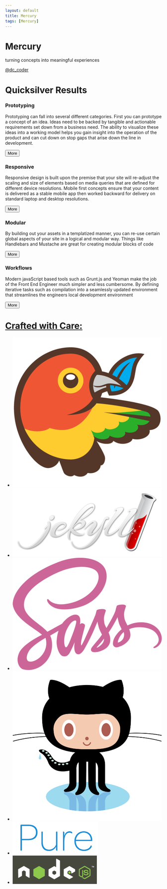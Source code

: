 ```yaml
---
layout: default
title: Mercury
tags: [Mercury]
---
```

<div class="splash-container splash-combo-respond">
    <div class="splash">
        <h1 class="splash-head fade-in header">Mercury</h1>
        <p class="splash-subhead">
            turning concepts into meaningful experiences
        </p>
        <p>
            <a href="https://twitter.com/dc_coder" class="pure-button pure-button-primary" title="Follow Me on Twitter!">
                @dc_coder
                <i class="fa fa-twitter"></i>
            </a>
        </p>
    </div>
</div>
<div class="content">
    <div class="content-wrapper">
        <h1 class="content-head is-center">
            Quicksilver Results
        </h1>
        <div class="pure-g">
            <div class="l-box pure-u-1 pure-u-med-1-2">
                <h3 class="content-subhead">
                    Prototyping
                </h3>
                <i class="fa fa-rocket teaser-more box fade-in one"></i>
                <p>
                    Prototyping can fall into several different categories.  First you can prototype a concept of an
                    idea.  Ideas need to be backed by tangible and actionable requirements set down from a business
                    need.
                    The ability to visualize these ideas into a working model helps you gain insight into the operation of the product and can cut down on stop gaps that arise down the line in development.</br>
                </p>
                <button class="pure-button">More <i class="fa fa-angle-double-right"></i></button>
            </div>
            <div class="l-box pure-u-1 pure-u-med-1-2">
                <h3 class="content-subhead">
                    Responsive
                </h3>
                <i class="fa fa-mobile teaser-more box fade-in two"></i>
                <p>
                    Responsive design is built upon the premise that your site will re-adjust the scaling and size of
                     elements based on media queries that are defined for different device resolutions. Mobile first
                     concepts ensure that your content is delivered as a stable mobile app then worked backward for
                     delivery on standard laptop and desktop resolutions.</br>
                </p>
                <button class="pure-button">More <i class="fa fa-angle-double-right"></i></button>
            </div>
                <div class="l-box pure-u-1 pure-u-med-1-2">
                <h3 class="content-subhead">
                    Modular
                </h3>
                <i class="fa fa-th-large teaser-more box fade-in three"></i>
                <p>
                    By building out your assets in a templatized manner, you can re-use certain global aspects of your
                    site
                     in a logical and modular way.  Things like Handlebars and Mustache are great for creating modular
                     blocks of code</br>
                </p>
                <button class="pure-button">More <i class="fa fa-angle-double-right"></i></button>
            </div>
            <div class="l-box pure-u-1 pure-u-med-1-2">
                <h3 class="content-subhead">
                    Workflows
                </h3>
                <i class="fa fa-check-square-o teaser-more box fade-in four"></i>
                <p>
                    Modern javaScript based tools such as Grunt.js and Yeoman make the job of the Front End
                    Engineer much simpler and less cumbersome.  By defining iterative tasks such as compilation into a
                    seamlessly updated environment that streamlines the engineers local development environment</br>
                </p>
                <button class="pure-button">More <i class="fa fa-angle-double-right"></i></button>
            </div>
        </div>
        <div class="pure-g pure-g-power">
            <a href="#" data-event="label">
                <h1 class="power">
                    Crafted with Care:
                </h1>
            </a>
            <ul class="pure-power-list">
                <li class="power-image">
                    <a data-provider="bower" href="http://bower.io/">
                        <img class="grey-scale ghost img-bower" src="img/bower-logo.png" alt="Bower">
                    </a>
                </li>
                <li class="power-image">
                    <a  data-provider="jekyll" href="http://jekyllrb.com/">
                        <img class="grey-scale ghost img-jekyll" src="img/jekyll.png" alt="Jekyll">
                    </a>
                </li>
                <li class="power-image">
                    <a data-provider="sass" href="http://sass-lang.com/">
                        <img class="grey-scale ghost img-sass" src="img/sass-logo.png" alt="Jekyll">
                    </a>
                </li>
                <li class="power-image">
                    <a  data-provider="github"href="https://github.com/">
                        <img class="grey-scale ghost img-git" src="img/git-original.png" alt="GitHub">
                    </a>
                </li>
                <li class="power-image">
                    <a  data-provider="pure" href="http://purecss.io/">
                        <img class="grey-scale ghost img-pure" src="img/pure.png" alt="Pure">
                    </a>
                </li>
                <li class="power-image">
                    <a data-provider="node" href="http://nodejs.org/">
                        <img class="grey-scale ghost img-node" src="img/node-bg.png" alt="Node">
                    </a>
                </li>
            </ul>
        </div>
        <div class="pure-u-1">
            <div class="posts">
            </div>
        </div>
    </div>
</div>